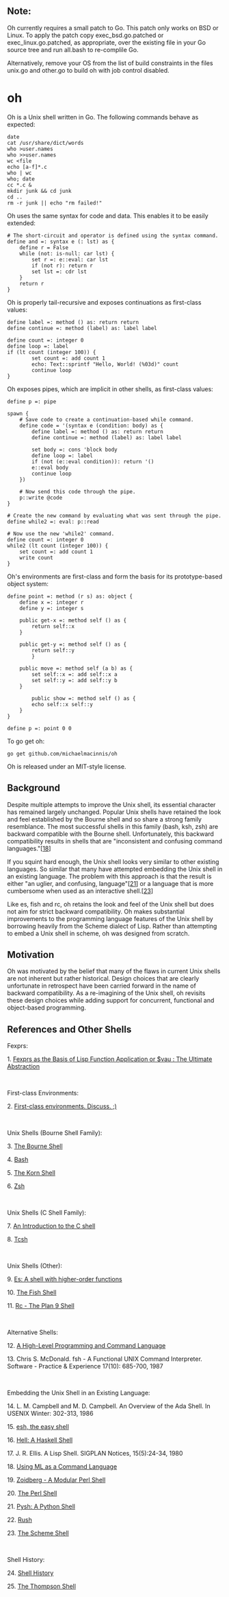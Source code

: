 Note:
-----

Oh currently requires a small patch to Go. This patch only works on BSD or
Linux. To apply the patch copy exec_bsd.go.patched or exec_linux.go.patched,
as appropriate, over the existing file in your Go source tree and run all.bash
to re-complile Go. 

Alternatively, remove your OS from the list of build constraints in the files
unix.go and other.go to build oh with job control disabled.


oh
==

Oh is a Unix shell written in Go.  The following commands behave as expected:

```
date
cat /usr/share/dict/words
who >user.names
who >>user.names
wc <file
echo [a-f]*.c
who | wc
who; date
cc *.c &
mkdir junk && cd junk
cd ..
rm -r junk || echo "rm failed!"
```

Oh uses the same syntax for code and data. This enables it to be easily
extended:

```
# The short-circuit and operator is defined using the syntax command.
define and =: syntax e (: lst) as {
    define r = False
    while (not: is-null: car lst) {
        set r =: e::eval: car lst
        if (not r): return r
        set lst =: cdr lst
    }
    return r
}
```

Oh is properly tail-recursive and exposes continuations as first-class values:

```
define label =: method () as: return return
define continue =: method (label) as: label label

define count =: integer 0
define loop =: label
if (lt count (integer 100)) {
        set count =: add count 1
        echo: Text::sprintf "Hello, World! (%03d)" count
        continue loop
}
```

Oh exposes pipes, which are implicit in other shells, as first-class
values:

```
define p =: pipe

spawn {
    # Save code to create a continuation-based while command. 
    define code = '(syntax e (condition: body) as {
        define label =: method () as: return return
        define continue =: method (label) as: label label

        set body =: cons 'block body
        define loop =: label
        if (not (e::eval condition)): return '()
        e::eval body
        continue loop
    })

    # Now send this code through the pipe.
    p::write @code
}

# Create the new command by evaluating what was sent through the pipe.
define while2 =: eval: p::read

# Now use the new 'while2' command.
define count =: integer 0
while2 (lt count (integer 100)) {
    set count =: add count 1
    write count
}
```

Oh's environments are first-class and form the basis for its prototype-based
object system:

```
define point =: method (r s) as: object {
    define x =: integer r
    define y =: integer s

    public get-x =: method self () as {
        return self::x
    }

    public get-y =: method self () as {
        return self::y
        }

    public move =: method self (a b) as {
        set self::x =: add self::x a
        set self::y =: add self::y b
    }

        public show =: method self () as {
        echo self::x self::y
    }
}
 
define p =: point 0 0
```

To go get oh:

    go get github.com/michaelmacinnis/oh

Oh is released under an MIT-style license.


Background
----------

Despite multiple attempts to improve the Unix shell, its essential character
has remained largely unchanged.  Popular Unix shells have retained the look
and feel established by the Bourne shell and so share a strong family
resemblance.  The most successful shells in this family (bash, ksh, zsh) are
backward compatible with the Bourne shell.  Unfortunately, this backward
compatibility results in shells that are "inconsistent and confusing command
languages."[[18](#18)]

If you squint hard enough, the Unix shell looks very similar to other existing
languages.  So similar that many have attempted embedding the Unix shell in
an existing language.  The problem with this approach is that the result is
either "an uglier, and confusing, language"[[21](#21)] or a language that is
more cumbersome when used as an interactive shell.[[23](#23)]

Like es, fish and rc, oh retains the look and feel of the Unix shell but does
not aim for strict backward compatibility.  Oh makes substantial improvements
to the programming language features of the Unix shell by borrowing heavily
from the Scheme dialect of Lisp. Rather than attempting to embed a Unix shell
in scheme, oh was designed from scratch.


Motivation
----------

Oh was motivated by the belief that many of the flaws in current Unix shells
are not inherent but rather historical.  Design choices that are clearly
unfortunate in retrospect have been carried forward in the name of backward
compatibility.  As a re-imagining of the Unix shell, oh revisits these design
choices while adding support for concurrent, functional and object-based
programming.


References and Other Shells
---------------------------

Fexprs:

<a name="1">1. [Fexprs as the Basis of Lisp Function Application or $vau : The Ultimate Abstraction](https://www.wpi.edu/Pubs/ETD/Available/etd-090110-124904/unrestricted/jshutt.pdf)</a>

<br>

First-class Environments:

<a name="2">2. [First-class environments. Discuss.  ;)](http://lambda-the-ultimate.org/node/3861)</a>

<br>

Unix Shells (Bourne Shell Family):

<a name="3">3. [The Bourne Shell](http://partmaps.org/era/unix/shell.html)</a>

<a name="4">4. [Bash](http://www.gnu.org/software/bash/bash.html)</a>

<a name="5">5. [The Korn Shell](http://www.kornshell.com/)</a>

<a name="6">6. [Zsh](http://www.zsh.org/)</a>

<br>

Unix Shells (C Shell Family):

<a name="7">7. [An Introduction to the C shell](http://www.kitebird.com/csh-tcsh-book/csh-intro.pdf)</a>

<a name="8">8. [Tcsh](http://www.tcsh.org/Welcome)</a>

<br>

Unix Shells (Other):

<a name="9">9. [Es: A shell with higher-order functions](http://stuff.mit.edu/afs/sipb/user/yandros/doc/es-usenix-winter93.html)</a>

<a name="10">10. [The Fish Shell](http://fishshell.com/)</a>

<a name="11">11. [Rc - The Plan 9 Shell](http://plan9.bell-labs.com/sys/doc/rc.html)</a>

<br>

Alternative Shells:

<a name="12">12. [A High-Level Programming and Command Language](http://www.researchgate.net/publication/234805805_A_high-level_programming_and_command_language/file/60b7d51645d5d1022a.pdf)</a> 

<p name="13">13. Chris S. McDonald. fsh - A Functional UNIX Command Interpreter. Software - Practice & Experience 17(10): 685-700, 1987</p>

<br>

Embedding the Unix Shell in an Existing Language:

<p name="14">14. L. M. Campbell and M. D. Campbell. An Overview of the Ada Shell. In USENIX Winter: 302-313, 1986</p>

<a name="15">15. [esh, the easy shell](http://web.mit.edu/jhawk/mnt/ss.b/esh-0.5/doc/esh.html)</a>

<a name="16">16. [Hell: A Haskell Shell](https://github.com/chrisdone/hell)</a>

<p name="17">17. J. R. Ellis. A Lisp Shell. SIGPLAN Notices, 15(5):24-34, 1980</p>

<a name="18">18. [Using ML as a Command Language](http://www.hpdc.syr.edu/~chapin/papers/pdf/MLShell.pdf)</a>

<a name="19">19. [Zoidberg - A Modular Perl Shell](https://github.com/jberger/Zoidberg)</a>

<a name="20">20. [The Perl Shell](https://github.com/gnp/psh)</a>

<a name="21">21. [Pysh: A Python Shell](http://pysh.sourceforge.net/)</a>

<a name="22">22. [Rush](https://github.com/adamwiggins/rush)</a>

<a name="23">23. [The Scheme Shell](http://scsh.net/)</a>

<br>

Shell History:

<a name="24">24. [Shell History](http://www.in-ulm.de/~mascheck/bourne/n.u-w.mashey.html)</a>

<a name="25">25. [The Thompson Shell](http://v6shell.org/)</a>

